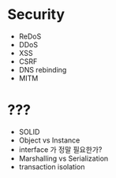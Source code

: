 # Security

- ReDoS
- DDoS
- XSS
- CSRF
- DNS rebinding
- MITM

# ???

- SOLID
- Object vs Instance
- interface 가 정말 필요한가?
- Marshalling vs Serialization
- transaction isolation

